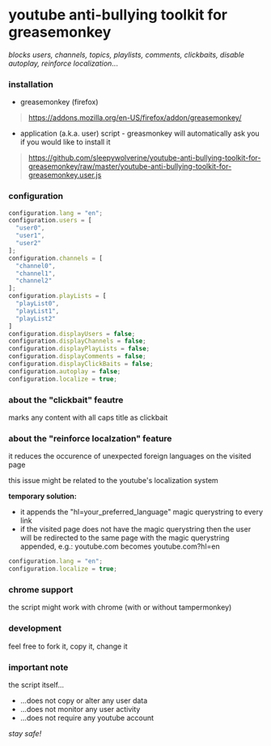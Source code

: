 # youtube anti-bullying toolkit for greasemonkey
_blocks users, channels, topics, playlists, comments, clickbaits, disable autoplay, reinforce localization_...

### installation
- greasemonkey (firefox)
> https://addons.mozilla.org/en-US/firefox/addon/greasemonkey/

- application (a.k.a. user) script - greasmonkey will automatically ask you if you would like to install it
> https://github.com/sleepywolverine/youtube-anti-bullying-toolkit-for-greasemonkey/raw/master/youtube-anti-bullying-toolkit-for-greasemonkey.user.js

### configuration

```javascript
configuration.lang = "en";
configuration.users = [
  "user0",
  "user1",
  "user2"
];
configuration.channels = [
  "channel0",
  "channel1",
  "channel2"
];
configuration.playLists = [
  "playList0",
  "playList1",
  "playList2"
]
configuration.displayUsers = false;
configuration.displayChannels = false;
configuration.displayPlayLists = false;
configuration.displayComments = false;
configuration.displayClickBaits = false;
configuration.autoplay = false;
configuration.localize = true;
```

### about the "clickbait" feautre
marks any content with all caps title as clickbait

### about the "reinforce localzation" feature
it reduces the occurence of unexpected foreign languages on the visited page

this issue might be related to the youtube's localization system

__temporary solution:__
- it appends the "hl=your_preferred_language" magic querystring to every link
- if the visited page does not have the magic querystring then the user will be redirected to the same page with the magic querystring appended, e.g.: youtube.com becomes youtube.com?hl=en

```javascript
configuration.lang = "en";
configuration.localize = true;
```

### chrome support
the script might work with chrome (with or without tampermonkey)

### development
feel free to fork it, copy it, change it

### important note
the script itself...
- ...does not copy or alter any user data
- ...does not monitor any user activity
- ...does not require any youtube account


_stay safe!_
